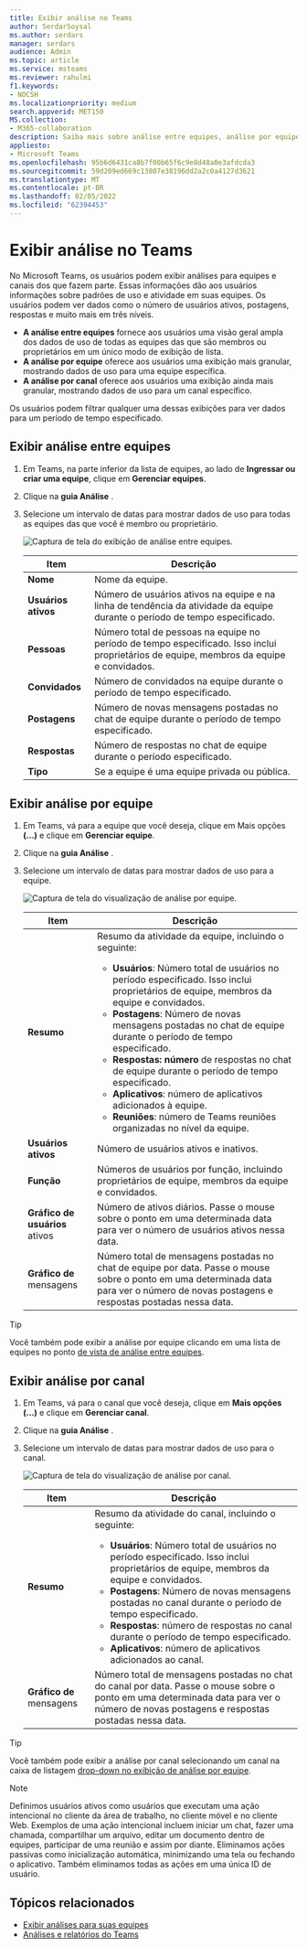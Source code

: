 ```yaml
---
title: Exibir análise no Teams
author: SerdarSoysal
ms.author: serdars
manager: serdars
audience: Admin
ms.topic: article
ms.service: msteams
ms.reviewer: rahulmi
f1.keywords:
- NOCSH
ms.localizationpriority: medium
search.appverid: MET150
MS.collection:
- M365-collaboration
description: Saiba mais sobre análise entre equipes, análise por equipe e análise por canal no Teams, que permitem que os usuários vejam dados de uso para equipes ou canais dos quais fazem parte.
appliesto:
- Microsoft Teams
ms.openlocfilehash: 95b6d6431ca8b7f00b65f6c9e8d48a0e3afdcda3
ms.sourcegitcommit: 59d209ed669c13807e38196dd2a2c0a4127d3621
ms.translationtype: MT
ms.contentlocale: pt-BR
ms.lasthandoff: 02/05/2022
ms.locfileid: "62394453"
---
```

# <a name="view-analytics-in-teams"></a>Exibir análise no Teams

No Microsoft Teams, os usuários podem exibir análises para equipes e canais dos que fazem parte. Essas informações dão aos usuários informações sobre padrões de uso e atividade em suas equipes. Os usuários podem ver dados como o número de usuários ativos, postagens, respostas e muito mais em três níveis.

- **A análise entre equipes** fornece aos usuários uma visão geral ampla dos dados de uso de todas as equipes das que são membros ou proprietários em um único modo de exibição de lista.
- **A análise por equipe** oferece aos usuários uma exibição mais granular, mostrando dados de uso para uma equipe específica.
- **A análise por canal** oferece aos usuários uma exibição ainda mais granular, mostrando dados de uso para um canal específico.

Os usuários podem filtrar qualquer uma dessas exibições para ver dados para um período de tempo especificado.

## <a name="view-cross-team-analytics"></a>Exibir análise entre equipes

1. Em Teams, na parte inferior da lista de equipes, ao lado de **Ingressar ou criar uma equipe**, clique em **Gerenciar equipes**.
2. Clique na **guia Análise** .
3. Selecione um intervalo de datas para mostrar dados de uso para todas as equipes das que você é membro ou proprietário.

    ![Captura de tela do exibição de análise entre equipes.](../media/view-analytics-cross-team.png)

    |Item |Descrição  |
    |--------|-------------|
    |**Nome**   |Nome da equipe. |
    |**Usuários ativos**   |Número de usuários ativos na equipe e na linha de tendência da atividade da equipe durante o período de tempo especificado.
    |**Pessoas**   |Número total de pessoas na equipe no período de tempo especificado. Isso inclui proprietários de equipe, membros da equipe e convidados.|
    |**Convidados**   |Número de convidados na equipe durante o período de tempo especificado. |
    |**Postagens**   |Número de novas mensagens postadas no chat de equipe durante o período de tempo especificado. |
    |**Respostas**   |Número de respostas no chat de equipe durante o período especificado. |
    |**Tipo**   |Se a equipe é uma equipe privada ou pública.|

## <a name="view-per-team-analytics"></a>Exibir análise por equipe

1. Em Teams, vá para a equipe que você deseja, clique em Mais opções **(...)** e clique em **Gerenciar equipe**.
2. Clique na **guia Análise** .
4. Selecione um intervalo de datas para mostrar dados de uso para a equipe.  

    ![Captura de tela do visualização de análise por equipe.](../media/view-analytics-per-team.png)

    |Item |Descrição  |
    |--------|-------------|
    |**Resumo**   |Resumo da atividade da equipe, incluindo o seguinte:<ul><li>**Usuários**: Número total de usuários no período especificado. Isso inclui proprietários de equipe, membros da equipe e convidados.</li> <li>**Postagens**: Número de novas mensagens postadas no chat de equipe durante o período de tempo especificado.</li><li>**Respostas: número** de respostas no chat de equipe durante o período de tempo especificado.</li> <li>**Aplicativos**: número de aplicativos adicionados à equipe.</li><li>**Reuniões**: número de Teams reuniões organizadas no nível da equipe.</li> </ul> |
    |**Usuários ativos**   |Número de usuários ativos e inativos.|
    |**Função**   |Números de usuários por função, incluindo proprietários de equipe, membros da equipe e convidados.|
    |**Gráfico de usuários** ativos  |Número de ativos diários. Passe o mouse sobre o ponto em uma determinada data para ver o número de usuários ativos nessa data.|
    |**Gráfico de** mensagens  |Número total de mensagens postadas no chat de equipe por data. Passe o mouse sobre o ponto em uma determinada data para ver o número de novas postagens e respostas postadas nessa data.|

> [!TIP]
> Você também pode exibir a análise por equipe clicando em uma lista de equipes no ponto [de vista de análise entre equipes](#view-cross-team-analytics).

## <a name="view-per-channel-analytics"></a>Exibir análise por canal

1. Em Teams, vá para o canal que você deseja, clique em **Mais opções (...)** e clique em **Gerenciar canal**.
2. Clique na **guia Análise** .
3. Selecione um intervalo de datas para mostrar dados de uso para o canal.  

    ![Captura de tela do visualização de análise por canal.](../media/view-analytics-per-channel.png)

    |Item |Descrição  |
    |--------|-------------|
    |**Resumo**   |Resumo da atividade do canal, incluindo o seguinte:<ul><li>**Usuários**: Número total de usuários no período especificado. Isso inclui proprietários de equipe, membros da equipe e convidados.</li> <li>**Postagens**: Número de novas mensagens postadas no canal durante o período de tempo especificado.</li><li>**Respostas**: número de respostas no canal durante o período de tempo especificado.</li> <li>**Aplicativos**: número de aplicativos adicionados ao canal.</li> </ul> |
    |**Gráfico de** mensagens  |Número total de mensagens postadas no chat do canal por data. Passe o mouse sobre o ponto em uma determinada data para ver o número de novas postagens e respostas postadas nessa data.|

> [!TIP]
> Você também pode exibir a análise por canal selecionando um canal na caixa de listagem [drop-down no exibição de análise por equipe](#view-per-team-analytics).
    
> [!NOTE]
> Definimos usuários ativos como usuários que executam uma ação intencional no cliente da área de trabalho, no cliente móvel e no cliente Web. Exemplos de uma ação intencional incluem iniciar um chat, fazer uma chamada, compartilhar um arquivo, editar um documento dentro de equipes, participar de uma reunião e assim por diante. Eliminamos ações passivas como inicialização automática, minimizando uma tela ou fechando o aplicativo. Também eliminamos todas as ações em uma única ID de usuário.

## <a name="related-topics"></a>Tópicos relacionados

- [Exibir análises para suas equipes](https://support.office.com/article/view-analytics-for-your-teams-5b8ad4b1-af34-4217-aff4-cd11a820b56b)
- [Análises e relatórios do Teams](teams-reporting-reference.md)
